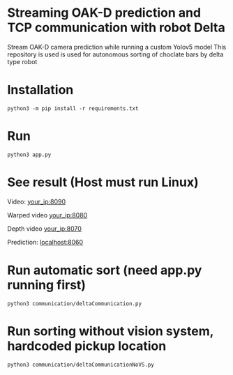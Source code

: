 # Streaming OAK-D prediction and TCP communication with robot Delta
Stream OAK-D camera prediction while running a custom Yolov5 model
This repository is used is used for autonomous sorting of choclate bars by delta type robot

# Installation
```python3 -m pip install -r requirements.txt```

# Run
```python3 app.py```

# See result (Host must run Linux)
Video: [your_ip:8090](http://localhost:8090)

Warped video [your_ip:8080](http://localhost:8080)

Depth video  [your_ip:8070](http://localhost:8070)

Prediction: [localhost:8060](http://localhost:8060)


# Run automatic sort (need app.py running first)
```python3 communication/deltaCommunication.py```

# Run sorting without vision system, hardcoded pickup location
```python3 communication/deltaCommunicationNoVS.py```

